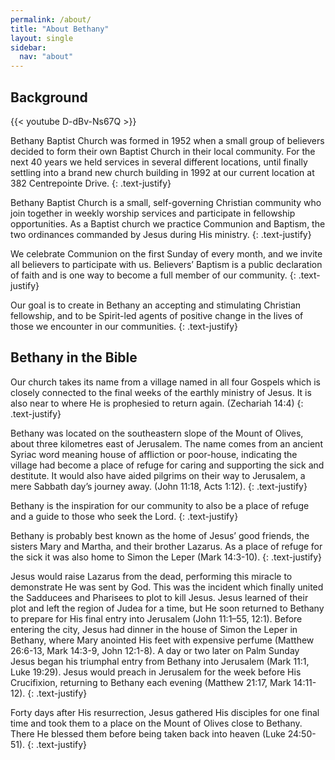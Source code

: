 ```yaml
---
permalink: /about/
title: "About Bethany"
layout: single
sidebar:
  nav: "about"
---
```


## Background

{{< youtube D-dBv-Ns67Q >}}

Bethany Baptist Church was formed in 1952 when a small group of believers decided to form their own Baptist Church in their local community. For the next 40 years we held services in several different locations, until finally settling into a brand new church building in 1992 at our current location at 382 Centrepointe Drive.
{: .text-justify}

Bethany Baptist Church is a small, self-governing Christian community who join together in weekly worship services and participate in fellowship opportunities. As a Baptist church we practice Communion and Baptism, the two ordinances commanded by Jesus during His ministry.
{: .text-justify}

We celebrate Communion on the first Sunday of every month, and we invite all believers to participate with us. Believers’ Baptism is a public declaration of faith and is one way to become a full member of our community.
{: .text-justify}

Our goal is to create in Bethany an accepting and stimulating Christian fellowship, and to be Spirit-led agents of positive change in the lives of those we encounter in our communities.
{: .text-justify}

## Bethany in the Bible

Our church takes its name from a village named in all four Gospels which is closely connected to the final weeks of the earthly ministry of Jesus. It is also near to where He is prophesied to return again. (Zechariah 14:4)
{: .text-justify}

Bethany was located on the southeastern slope of the Mount of Olives, about three kilometres east of Jerusalem. The name comes from an ancient Syriac word meaning house of affliction or poor-house, indicating the village had become a place of refuge for caring and supporting the sick and destitute. It would also have aided pilgrims on their way to Jerusalem, a mere Sabbath day’s journey away. (John 11:18, Acts 1:12).
{: .text-justify}

Bethany is the inspiration for our community to also be a place of refuge and a guide to those who seek the Lord.
{: .text-justify}

Bethany is probably best known as the home of Jesus’ good friends, the sisters Mary and Martha, and their brother Lazarus. As a place of refuge for the sick it was also home to Simon the Leper (Mark 14:3-10).
{: .text-justify}

Jesus would raise Lazarus from the dead, performing this miracle to demonstrate He was sent by God. This was the incident which finally united the Sadducees and Pharisees to plot to kill Jesus. Jesus learned of their plot and left the region of Judea for a time, but He soon returned to Bethany to prepare for His final entry into Jerusalem (John 11:1–55, 12:1). Before entering the city, Jesus had dinner in the house of Simon the Leper in Bethany, where Mary anointed His feet with expensive perfume (Matthew 26:6-13, Mark 14:3-9, John 12:1-8). A day or two later on Palm Sunday Jesus began his triumphal entry from Bethany into Jerusalem (Mark 11:1, Luke 19:29). Jesus would preach in Jerusalem for the week before His Crucifixion, returning to Bethany each evening (Matthew 21:17, Mark 14:11-12).
{: .text-justify}

Forty days after His resurrection, Jesus gathered His disciples for one final time and took them to a place on the Mount of Olives close to Bethany. There He blessed them before being taken back into heaven (Luke 24:50-51).
{: .text-justify}
